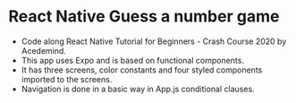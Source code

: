 # React Native Guess a number game

- Code along React Native Tutorial for Beginners - Crash Course 2020 by Acedemind.
- This app uses Expo and is based on functional components.
- It has three screens, color constants and four styled components imported to the screens.
- Navigation is done in a basic way in App.js conditional clauses.
